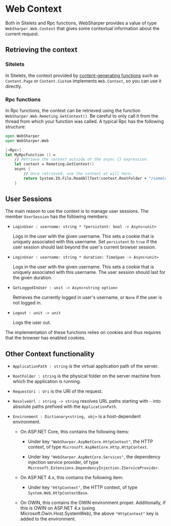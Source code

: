 # Web Context

Both in Sitelets and Rpc functions, WebSharper provides a value of type `WebSharper.Web.Context` that gives some contextual information about the current request.

## Retrieving the context

### Sitelets

In Sitelets, the context provided by [content-generating functions](sitelets.md#content) such as `Content.Page` or `Content.Custom` implements `Web.Context`, so you can use it directly.

### Rpc functions

In Rpc functions, the context can be retrieved using the function `WebSharper.Web.Remoting.GetContext()`. Be careful to only call it from the thread from which your function was called. A typical Rpc has the following structure:

```fsharp
open WebSharper
open WebSharper.Web

[<Rpc>]
let MyRpcFunction () =
    // Retrieve the context outside of the async {} expression.
    let context = Remoting.GetContext()
    async {
        // Once retrieved, use the context at will here.
        return System.IO.File.ReadAllText(context.RootFolder + "/someContent.txt")
    }
```

<a name="user-sessions"></a>
## User Sessions

The main reason to use the context is to manage user sessions. The member `UserSession` has the following members:

* `LoginUser : username: string * ?persistent: bool -> Async<unit>`

    Logs in the user with the given username. This sets a cookie that is uniquely associated with this username. Set `persistent` to `true` if the user session should last beyond the user's current browser session.

* `LoginUser : username: string * duration: TimeSpan -> Async<unit>`

    Logs in the user with the given username. This sets a cookie that is uniquely associated with this username. The user session should last for the given duration.

* `GetLoggedInUser : unit -> Async<string option>`

    Retrieves the currently logged in user's username, or `None` if the user is not logged in.

* `Logout : unit -> unit`

    Logs the user out.

The implementation of these functions relies on cookies and thus requires that the browser has enabled cookies.

## Other Context functionality

* `ApplicationPath : string` is the virtual application path of the server.

* `RootFolder : string` is the physical folder on the server machine from which the application is running.

* `RequestUri : Uri` is the URI of the request.

* `ResolveUrl : string -> string` resolves URL paths starting with `~` into absolute paths prefixed with the `ApplicationPath`.

* `Environment : Dictionary<string, obj>` is a host-dependent environment.

    * On ASP.NET Core, this contains the following items:
    
        * Under key `"WebSharper.AspNetCore.HttpContext"`, the HTTP context, of type `Microsoft.AspNetCore.Http.HttpContext`.
        
        * Under key `"WebSharper.AspNetCore.Services"`, the dependency injection service provider, of type `Microsoft.Extensions.DependencyInjection.IServiceProvider`.

    * On ASP.NET 4.x, this contains the following item:

        * Under key `"HttpContext"`, the HTTP context, of type `System.Web.HttpContextBase`.

    * On OWIN, this contains the OWIN environment proper. Additionally, if this is OWIN on ASP.NET 4.x (using Microsoft.Owin.Host.SystemWeb), the above `"HttpContext"` key is added to the environment.
